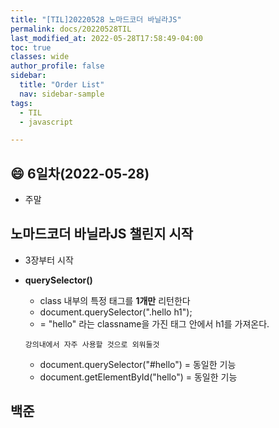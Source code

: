 ```yaml
---
title: "[TIL]20220528 노마드코더 바닐라JS"
permalink: docs/20220528TIL
last_modified_at: 2022-05-28T17:58:49-04:00
toc: true
classes: wide
author_profile: false
sidebar:
  title: "Order List"
  nav: sidebar-sample
tags:
  - TIL
  - javascript

---
```


## :smile: 6일차(2022-05-28)

- 주말

## 노마드코더 바닐라JS 챌린지 시작

- 3장부터 시작
- **querySelector()**
  * class 내부의 특정 태그를 **1개만** 리턴한다 
  * document.querySelector(".hello h1"); 
  * = "hello" 라는 classname을 가진 태그 안에서 h1를 가져온다.
  
  `강의내에서 자주 사용할 것으로 외워둘것`

  * document.querySelector("#hello") = 동일한 기능
  * document.getElementById("hello") = 동일한 기능


## 백준
